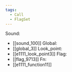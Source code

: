 ```yaml
---
tags:
  - Call
  - FlagSet
---
```

Sound:
- [[sound_100]]
Global:
- [[global_3]]
Look_point:
- [[e1111_look_point3]]
Flag:
- [[flag_9713]]
Fn:
- [[e1111_function11]]
